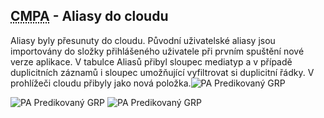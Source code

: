 ﻿---
categories: [fenix]
layout: fenix
---
## <abbr title="Crossmediální postanalýza">CMPA</abbr> - Aliasy do cloudu
Aliasy byly přesunuty do cloudu. Původní uživatelské aliasy jsou importovány do složky přihlášeného uživatele při prvním spuštění nové verze aplikace. 
V tabulce Aliasů přibyl sloupec mediatyp a v případě duplicitních záznamů i sloupec umožňující vyfiltrovat si duplicitní řádky. V prohlížeči cloudu přibyly jako nová položka.![PA Predikovaný GRP]({{site.url}}/data/aliasos3.PNG "PA Predikovaný GRP")

![PA Predikovaný GRP]({{site.url}}/data/aliasos.PNG "PA Predikovaný GRP")
![PA Predikovaný GRP]({{site.url}}/data/aliasos2.PNG "PA Predikovaný GRP")
